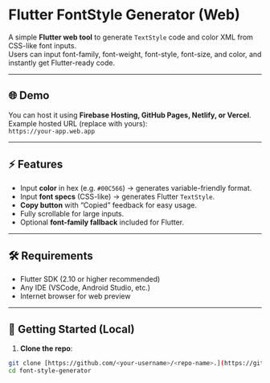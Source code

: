 # Flutter FontStyle Generator (Web)

A simple **Flutter web tool** to generate `TextStyle` code and color XML from CSS-like font inputs.  
Users can input font-family, font-weight, font-style, font-size, and color, and instantly get Flutter-ready code.

---

## 🌐 Demo

You can host it using **Firebase Hosting, GitHub Pages, Netlify, or Vercel**.  
Example hosted URL (replace with yours):  
`https://your-app.web.app`  

---

## ⚡ Features

- Input **color** in hex (e.g. `#00C566`) → generates variable-friendly format.  
- Input **font specs** (CSS-like) → generates Flutter `TextStyle`.  
- **Copy button** with “Copied” feedback for easy usage.  
- Fully scrollable for large inputs.  
- Optional **font-family fallback** included for Flutter.  

---

## 🛠️ Requirements

- Flutter SDK (2.10 or higher recommended)
- Any IDE (VSCode, Android Studio, etc.)
- Internet browser for web preview

---

## 🚀 Getting Started (Local)

1. **Clone the repo**:

```bash
git clone [https://github.com/<your-username>/<repo-name>.](https://github.com/farhad-fbm/font-style-generator).git
cd font-style-generator
